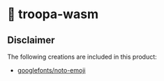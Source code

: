 # 👀 troopa-wasm

## Disclaimer

The following creations are included in this product:

- [googlefonts/noto-emoji](https://github.com/googlefonts/noto-emoji/blob/main/fonts/LICENSE)
